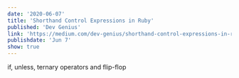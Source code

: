 ```yaml
---
date: '2020-06-07'
title: 'Shorthand Control Expressions in Ruby'
published: 'Dev Genius'
link: 'https://medium.com/dev-genius/shorthand-control-expressions-in-ruby-dbed2be299db?source=friends_link&sk=514a1d806c6b083a5ab019d83fe6a1ac'
publishdate: 'Jun 7'
show: true
---
```


if, unless, ternary operators and flip-flop